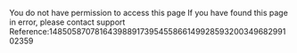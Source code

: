 You do not have permission to access this page If you have found this page in error, please contact support Reference:14850587078164398891739545586614992859320034968299102359